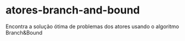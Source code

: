 # atores-branch-and-bound
Encontra a solução ótima de problemas dos atores usando o algoritmo Branch&amp;Bound
